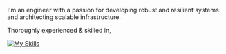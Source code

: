 I'm an engineer with a passion for developing robust and resilient systems and architecting scalable infrastructure.

Thoroughly experienced & skilled in,

[![My Skills](https://skillicons.dev/icons?i=go,nextjs,ts,c&theme=dark)](https://skillicons.dev)
